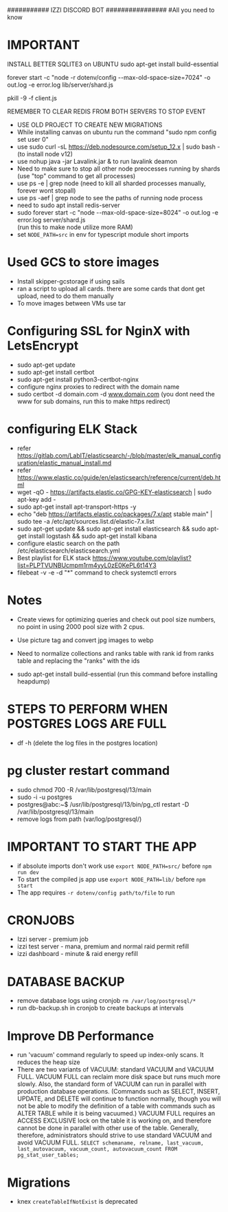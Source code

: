 ########### IZZI DISCORD BOT ################
#All you need to know

# IMPORTANT
INSTALL BETTER SQLITE3 on UBUNTU
sudo apt-get install build-essential

forever start -c "node -r dotenv/config --max-old-space-size=7024" -o out.log -e error.log lib/server/shard.js

pkill -9 -f client.js

REMEMBER TO CLEAR REDIS FROM BOTH SERVERS TO STOP EVENT
- USE OLD PROJECT TO CREATE NEW MIGRATIONS
- While installing canvas on ubuntu run the command "sudo npm config set user 0"
- use sudo curl -sL https://deb.nodesource.com/setup_12.x | sudo bash - (to install node v12)
- use nohup java -jar Lavalink.jar & to run lavalink deamon
- Need to make sure to stop all other node preocesses running by shards (use "top" command to get all processes)
- use ps -e | grep node (need to kill all sharded processes manually, forever wont stopall)
- use ps -aef | grep node to see the paths of running node process
- need to sudo apt install redis-server
- sudo forever start -c "node --max-old-space-size=8024" -o out.log -e error.log server/shard.js  
(run this to make node utilize more RAM)
- set ``NODE_PATH=src`` in env for typescript module short imports

# Used GCS to store images
- Install skipper-gcstorage if using sails
- ran a script to upload all cards. there are some cards that dont get upload, need to do them manually
- To move images between VMs use tar

# Configuring SSL for NginX with LetsEncrypt
- sudo apt-get update
- sudo apt-get install certbot
- sudo apt-get install python3-certbot-nginx
- configure nginx proxies to redirect with the domain name
- sudo certbot -d domain.com -d www.domain.com (you dont need the www for sub domains, run this to make https redirect)

# configuring ELK Stack
- refer https://gitlab.com/LabIT/elasticsearch/-/blob/master/elk_manual_configuration/elastic_manual_install.md
- refer https://www.elastic.co/guide/en/elasticsearch/reference/current/deb.html
- wget -qO - https://artifacts.elastic.co/GPG-KEY-elasticsearch | sudo apt-key add -
- sudo apt-get install apt-transport-https -y
- echo "deb https://artifacts.elastic.co/packages/7.x/apt stable main" | sudo tee -a /etc/apt/sources.list.d/elastic-7.x.list
- sudo apt-get update && sudo apt-get install elasticsearch && sudo apt-get install logstash && sudo apt-get install kibana
- configure elastic search on the path /etc/elasticsearch/elasticsearch.yml
- Best playlist for ELK stack https://www.youtube.com/playlist?list=PLPTVUNBUcmpm1rm4yyL0zE0KePL6t14Y3
- filebeat -v -e -d "*" command to check systemctl errors
# Notes
- Create views for optimizing queries and check out pool size numbers, no point in using 2000 pool size with 2 cpus.
- Use picture tag and convert jpg images to webp
- Need to normalize collections and ranks table with rank id from ranks table and replacing the "ranks" with the ids

- sudo apt-get install build-essential (run this command before installing heapdump)

# STEPS TO PERFORM WHEN POSTGRES LOGS ARE FULL
- df -h
(delete the log files in the postgres location)
# pg cluster restart command
- sudo chmod 700 -R /var/lib/postgresql/13/main
- sudo -i -u postgres
- postgres@abc:~$ /usr/lib/postgresql/13/bin/pg_ctl restart -D /var/lib/postgresql/13/main
- remove logs from path (var/log/postgresql/)

# IMPORTANT TO START THE APP
- if absolute imports don't work use ``export NODE_PATH=src/`` before ``npm run dev``
- To start the compiled js app use ``export NODE_PATH=lib/`` before ``npm start``
- The app requires ``-r dotenv/config path/to/file`` to run

# CRONJOBS
- Izzi server - premium job
- izzi test server - mana, premium and normal raid permit refill
- izzi dashboard - minute & raid energy refill

# DATABASE BACKUP
- remove database logs using cronjob ``rm /var/log/postgresql/*``
- run db-backup.sh in cronjob to create backups at intervals
# Improve DB Performance
- run 'vacuum' command regularly to speed up index-only scans. It reduces the heap size
- There are two variants of VACUUM: standard VACUUM and VACUUM FULL. VACUUM FULL can reclaim more disk space but runs much more slowly. Also, the standard form of VACUUM can run in parallel with production database operations. (Commands such as SELECT, INSERT, UPDATE, and DELETE will continue to function normally, though you will not be able to modify the definition of a table with commands such as ALTER TABLE while it is being vacuumed.) VACUUM FULL requires an ACCESS EXCLUSIVE lock on the table it is working on, and therefore cannot be done in parallel with other use of the table. Generally, therefore, administrators should strive to use standard VACUUM and avoid VACUUM FULL.
``
SELECT
  schemaname, relname,
  last_vacuum, last_autovacuum,
  vacuum_count, autovacuum_count
FROM pg_stat_user_tables;
``

# Migrations
- knex `createTableIfNotExist` is deprecated